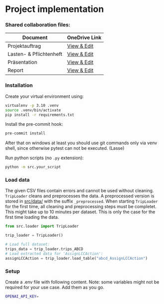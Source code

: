 # Project implementation

### Shared collaboration files:

| Document                | OneDrive Link                                                                                                              |
| ----------------------- | -------------------------------------------------------------------------------------------------------------------------- |
| Projektauftrag          | [View & Edit](https://1drv.ms/w/s!AvZXGwwhrAo8ldw-6gRVStEKGVz88w)                                                          |
| Lasten- & Pflichtenheft | [View & Edit](https://1drv.ms/w/s!AvZXGwwhrAo8ldw_qo5kH2ZkxTQyug)                                                          |
| Präsentation            | [View & Edit](https://sap-my.sharepoint.com/:p:/p/lasse_friedrich/EeQcF4qJAe9Ml--uC-vhVyoBIwPtghgj28sviOe2TDfJeg?e=RGU5s3) |
| Report                  | [View & Edit](https://de.overleaf.com/2576562377dpnmrbbfmkgp#e85be8)                                                       |

### Installation

Create your virtual environment using:

```bash
virtualenv -p 3.10 .venv
source .venv/bin/activate
pip install -r requirements.txt
```

Install the pre-commit hook:

```bash
pre-commit install
```

After that on windows at least you should use git commands only via venv shell, since otherwise pytest can not be executed. (Lasse)

Run python scripts (no `.py` extension):

```bash
python -m src.your_script
```

### Load data

The given CSV files contain errors and cannot be used without cleaning. `TripLoader` cleans and preprocesses the data. A preprocessed version is stored in [src/data/](src/data/) with the suffix `_preprocessed`. When starting `TripLoader` for the first time, all cleaning and preprocessing steps must be completet. This might take up to 10 minutes per dataset. This is only the case for the first time loading the data.

```python
from src.loader import TripLoader

trip_loader = TripLoader()

# Load full dataset:
trips_data = trip_loader.trips_ABCD
# Load extracted data for 'AssignLCCAction':
assignLCCAction = trip_loader.load_table("abcd_AssignLCCAction")
```

### Setup

Create a .env file with following content. Note: some variables might not be required for your use case. Add them as you go.

```bash
OPENAI_API_KEY=
```
